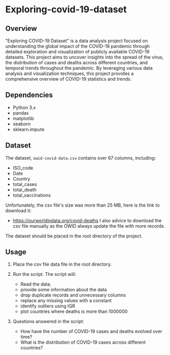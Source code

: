 # Exploring-covid-19-dataset

## Overview
"Exploring COVID-19 Dataset" is a data analysis project focused on understanding the global impact of the COVID-19 pandemic through detailed exploration and visualization of publicly available COVID-19 datasets. This project aims to uncover insights into the spread of the virus, the distribution of cases and deaths across different countries, and temporal trends throughout the pandemic. By leveraging various data analysis and visualization techniques, this project provides a comprehensive overview of COVID-19 statistics and trends.
## Dependencies
- Python 3.x
- pandas
- matplotlib
- seaborn
- sklearn.impute

## Dataset
The dataset, `owid-covid-data.csv` contains over 67 columns, including:
- ISO_code
- Date
- Country
- total_cases
- total_death
- total_vaccinations

Unfortunately, the csv file's size was more than 25 MB, here is the link to download it:
- https://ourworldindata.org/covid-deaths
I also advice to download the csv file manually as the OWID always update the file with more records.

The dataset should be placed in the root directory of the project.

## Usage

1. Place the csv file data file in the root directory.
2. Run the script. The script will:
   - Read the data.
   - provide some information about the data
   - drop duplicate records and unnecessary columns
   - replace any missing values with a constant
   - identify outliers using IQR
   - plot countries where deaths is more than 1000000

3. Questions answered in the script:
   - How have the number of COVID-19 cases and deaths evolved over time?
   - What is the distribution of COVID-19 cases across different countries?

